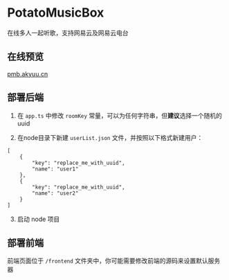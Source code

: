 # PotatoMusicBox
在线多人一起听歌，支持网易云及网易云电台
## 在线预览
[pmb.akyuu.cn](https://pmb.akyuu.cn)
## 部署后端
1. 在 `app.ts` 中修改 `roomKey` 常量，可以为任何字符串，但**建议**选择一个随机的uuid  
  
2. 在node目录下新建 `userList.json` 文件，并按照以下格式新建用户：  
```
[
    {
        "key": "replace_me_with_uuid",
        "name": "user1"
    },
    {
        "key": "replace_me_with_uuid",
        "name": "user2"
    }
]
```  

3. 启动 node 项目
## 部署前端
前端页面位于 `/frontend` 文件夹中，你可能需要修改前端的源码来设置默认服务器
